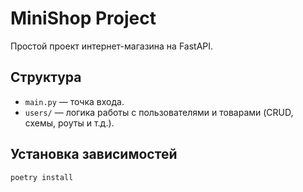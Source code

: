 # MiniShop Project

Простой проект интернет-магазина на FastAPI.

## Структура

- `main.py` — точка входа.
- `users/` — логика работы с пользователями и товарами (CRUD, схемы, роуты и т.д.).

## Установка зависимостей

```bash
poetry install
